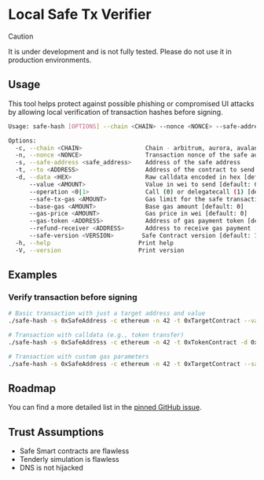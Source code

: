 # Local Safe Tx Verifier

> [!CAUTION]
> It is under development and is not fully tested. Please do not use it in production environments.

## Usage

This tool helps protect against possible phishing or compromised UI attacks by allowing local verification of transaction hashes before signing.

```bash
Usage: safe-hash [OPTIONS] --chain <CHAIN> --nonce <NONCE> --safe-address <safe_address> --to <ADDRESS>

Options:
  -c, --chain <CHAIN>                  Chain - arbitrum, aurora, avalanche, base, blast, bsc, celo, ethereum, gnosis, linea, mantle, optimism, polygon, scroll, sepolia, worldchain, xlayer, zksync, base-sepolia, gnosis-chiado, polygon-zkevm
  -n, --nonce <NONCE>                  Transaction nonce of the safe address
  -s, --safe-address <safe_address>    Address of the safe address
  -t, --to <ADDRESS>                   Address of the contract to send calldata to
  -d, --data <HEX>                     Raw calldata encoded in hex [default: "0x"]
      --value <AMOUNT>                 Value in wei to send [default: 0]
      --operation <0|1>                Call (0) or delegatecall (1) [default: 0]
      --safe-tx-gas <AMOUNT>           Gas limit for the safe transaction [default: 0]
      --base-gas <AMOUNT>              Base gas amount [default: 0]
      --gas-price <AMOUNT>             Gas price in wei [default: 0]
      --gas-token <ADDRESS>            Address of gas payment token [default: 0x0]
      --refund-receiver <ADDRESS>      Address to receive gas payment [default: 0x0]
      --safe-version <VERSION>        Safe Contract version [default: 1.3.0]
  -h, --help                         Print help
  -V, --version                      Print version
```

## Examples

### Verify transaction before signing

```bash
# Basic transaction with just a target address and value
./safe-hash -s 0xSafeAddress -c ethereum -n 42 -t 0xTargetContract --value 1000000000000000000

# Transaction with calldata (e.g., token transfer)
./safe-hash -s 0xSafeAddress -c ethereum -n 42 -t 0xTokenContract -d 0xdatadatadata

# Transaction with custom gas parameters
./safe-hash -s 0xSafeAddress -c ethereum -n 42 -t 0xTargetContract --safe-tx-gas 100000 --base-gas 21000 --gas-price 50000000000
```

## Roadmap

You can find a more detailed list in the [pinned GitHub issue](https://github.com/cyfrin/safe-tx-verifier/issues/1).

## Trust Assumptions
* Safe Smart contracts are flawless
* Tenderly simulation is flawless
* DNS is not hijacked
